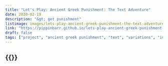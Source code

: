 ```yaml
---
title: "Let's Play: Ancient Greek Punishment: The Text Adventure"
date: 2020-02-19
description: "&gt; get punishment"
listimage: images/lets-play-ancient-greek-punishment-the-text-adventure-icon.png
link: "https://pippinbarr.github.io/lets-play-ancient-greek-punishment-the-text-adventure/info/"
draft: false
tags: ["project", "ancient greek punishment", "text", "variations", "inform 7", "browser"]
---
```


## {{<param title >}}
